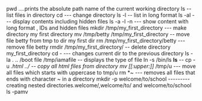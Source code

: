 pwd ....prints the absolute path name of the current working directory
ls -- list files in directory
cd --- change directory
ls -l -- list in long format
ls -al  --- display contents including hidden files
ls -a -l -n --- show content with long format , IDs and hidden files
mkdir /tmp/my_first_directory --- make directory my first directory
mv /tmp/betty /tmp/my_first_directory -- move file betty from tmp to dir my first dir
rm /tmp/my_first_directory/betty --- remove file betty
rmdir /tmp/my_first_directory/ -- delete directory my_first_directory
cd -    --- changes current dir to the previous directory
ls -la . .. /boot
file /tmp/iamafile -- displays the type of file
ln -s /bin/ls __ls__  --
cp -u *.html ../ -- copy all html files from directory
mv [[:upper:]]* /tmp/u --- move all files which starts with uppercase to tmp/u
rm *~  --- removes all files that ends with character ~ in a directory
mkdir -p welcome/to/school --------- creating nested directories.welcome/,welcome/to/ and welcome/to/school
ls -pamv
